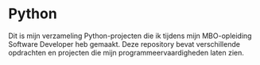 # Python
Dit is mijn verzameling Python-projecten die ik tijdens mijn MBO-opleiding Software Developer heb gemaakt.   Deze repository bevat verschillende opdrachten en projecten die mijn programmeervaardigheden laten zien.  
